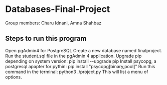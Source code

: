 # Databases-Final-Project

Group members: Charu Idnani, Amna Shahbaz


## Steps to run this program
Open pgAdmin4 for PostgreSQL
Create a new database named finalproject.
Run the student.sql file in the pgAdmin 4 application.
Upgrade pip depending on system version: pip install --upgrade pip
Install psycopg, a postgresql apapter for pythin: pip install "psycopg[binary,pool]"
Run this command in the terminal: python3 ./project.py
This will list a menu of options.
